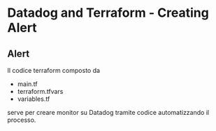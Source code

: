 # Datadog and Terraform - Creating Alert

## Alert

Il codice terraform composto da 

- main.tf
- terraform.tfvars
- variables.tf

serve per creare monitor su Datadog tramite codice automatizzando il processo.<br>